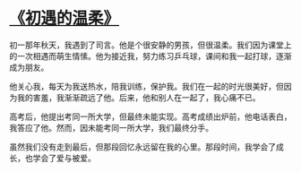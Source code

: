 # [《初遇的温柔》](https://hoo.be/51bl)
初一那年秋天，我遇到了司言。他是个很安静的男孩，但很温柔。我们因为课堂上的一次相遇而萌生情愫。他为接近我，努力练习乒乓球，课间和我一起打球，逐渐成为朋友。

他关心我，每天为我送热水，陪我训练，保护我。我们在一起的时光很美好，但因为我的害羞，我渐渐疏远了他。后来，他和别人在一起了，我心痛不已。

高考后，他提出考同一所大学，但最终未能实现。高考成绩出炉前，他电话表白，我答应了他。然而，因未能考同一所大学，我们最终分手。

虽然我们没有走到最后，但那段回忆永远留在我的心里。那段时间，我学会了成长，也学会了爱与被爱。
